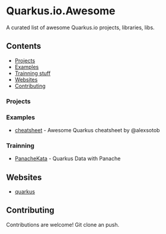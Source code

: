 # Quarkus.io.Awesome
A curated list of awesome Quarkus.io projects, libraries, libs.
 

## Contents

- [Projects](#projects)
- [Examples](#Examples)
- [Trainning stuff](#Trainning)
- [Websites](#Websites)
- [Contributing](#Contributing)


### Projects

### Examples
- [cheatsheet](https://t.co/qYuXt0k7FK) - Awesome Quarkus cheatsheet by @alexsotob 

### Trainning
- [PanacheKata](https://www.katacoda.com/openshift/courses/middleware/middleware-quarkus/panache) - Quarkus Data with Panache

## Websites
- [quarkus](https://quarkus.io/)


## Contributing
Contributions are welcome!
Git clone an push.